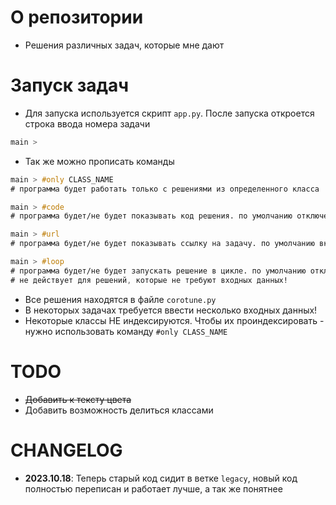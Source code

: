 # О репозитории
- Решения различных задач, которые мне дают

# Запуск задач
- Для запуска используется скрипт `app.py`. После запуска откроется строка ввода номера задачи
```css
main > 
```
- Так же можно прописать команды
```css
main > #only CLASS_NAME
# программа будет работать только с решениями из определенного класса

main > #code
# программа будет/не будет показывать код решения. по умолчанию отключено

main > #url
# программа будет/не будет показывать ссылку на задачу. по умолчанию включено

main > #loop
# программа будет/не будет запускать решение в цикле. по умолчанию отключено
# не действует для решений, которые не требуют входных данных!
```
- Все решения находятся в файле `corotune.py`
- В некоторых задачах требуется ввести несколько входных данных!
- Некоторые классы НЕ индексируются. Чтобы их проиндексировать - нужно использовать команду `#only CLASS_NAME`

# TODO
- ~~Добавить к тексту цвета~~
- Добавить возможность делиться классами 

# CHANGELOG
- **2023.10.18**: Теперь старый код сидит в ветке `legacy`, новый код полностью переписан и работает лучше, а так же понятнее 
